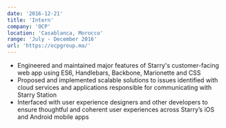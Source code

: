 ```yaml
---
date: '2016-12-21'
title: 'Intern'
company: 'OCP'
location: 'Casablanca, Morocco'
range: 'July - December 2016'
url: 'https://ocpgroup.ma/'
---
```


- Engineered and maintained major features of Starry's customer-facing web app using ES6, Handlebars, Backbone, Marionette and CSS
- Proposed and implemented scalable solutions to issues identified with cloud services and applications responsible for communicating with Starry Station
- Interfaced with user experience designers and other developers to ensure thoughtful and coherent user experiences across Starry’s iOS and Android mobile apps
